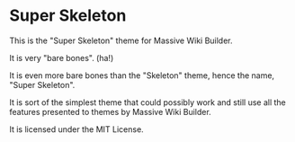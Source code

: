 # Super Skeleton

This is the "Super Skeleton" theme for Massive Wiki Builder.

It is very "bare bones". (ha!)

It is even more bare bones than the "Skeleton" theme, hence the name, "Super Skeleton".

It is sort of the simplest theme that could possibly work and still use all the features presented to themes by Massive Wiki Builder.

It is licensed under the MIT License.
